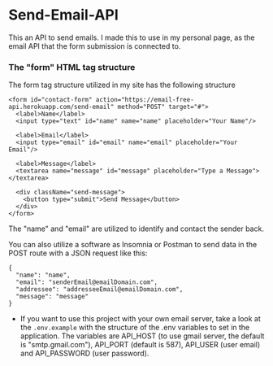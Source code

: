 # Send-Email-API
This an API to send emails. I made this to use in my personal page, as the email API that the form submission is connected to.

### The "form" HTML tag structure

The form tag structure utilized in my site has the following structure

```
<form id="contact-form" action="https://email-free-api.herokuapp.com/send-email" method="POST" target="#">
  <label>Name</label>
  <input type="text" id="name" name="name" placeholder="Your Name"/>

  <label>Email</label>
  <input type="email" id="email" name="email" placeholder="Your Email"/>

  <label>Message</label>
  <textarea name="message" id="message" placeholder="Type a Message"></textarea>

  <div className="send-message">
    <button type="submit">Send Message</button>
  </div>
</form>
```

The "name" and "email" are utilized to identify and contact the sender back.

You can also utilize a software as Insomnia or Postman to send data in the POST route with a JSON request like this:

```
{
  "name": "name",
  "email": "senderEmail@emailDomain.com",
  "addressee": "addresseeEmail@emailDomain.com",
  "message": "message"
}
```

- If you want to use this project with your own email server, take a look at the `.env.example` with the structure of the .env variables to set in the application. The variables are API_HOST (to use gmail server, the default is "smtp.gmail.com"), API_PORT (default is 587), API_USER (user email) and API_PASSWORD (user password).